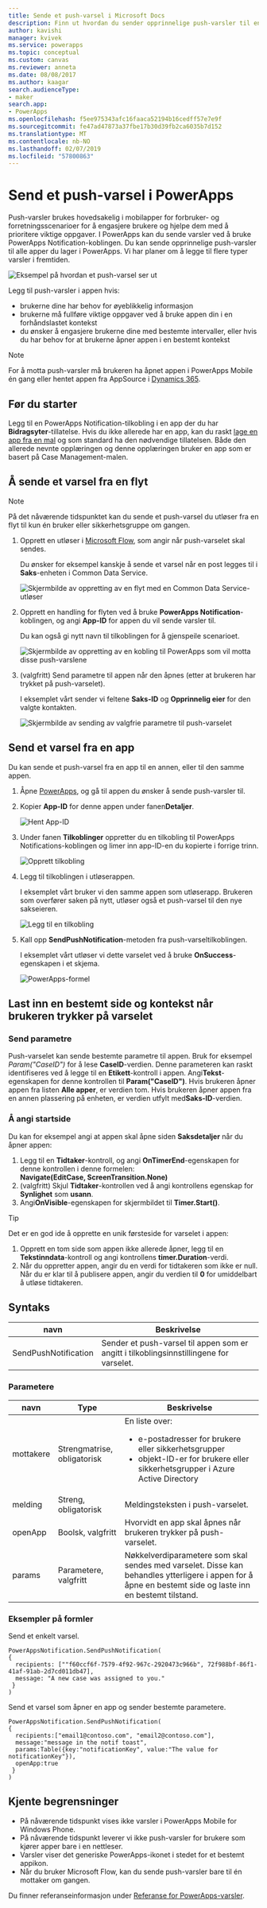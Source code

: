 ```yaml
---
title: Sende et push-varsel i Microsoft Docs
description: Finn ut hvordan du sender opprinnelige push-varsler til en app i PowerApps.
author: kavishi
manager: kvivek
ms.service: powerapps
ms.topic: conceptual
ms.custom: canvas
ms.reviewer: anneta
ms.date: 08/08/2017
ms.author: kaagar
search.audienceType:
- maker
search.app:
- PowerApps
ms.openlocfilehash: f5ee975343afc16faaca52194b16cedff57e7e9f
ms.sourcegitcommit: fe47ad47873a37fbe17b30d39fb2ca6035b7d152
ms.translationtype: MT
ms.contentlocale: nb-NO
ms.lasthandoff: 02/07/2019
ms.locfileid: "57800863"
---
```

# <a name="send-a-push-notification-in-powerapps"></a>Send et push-varsel i PowerApps
Push-varsler brukes hovedsakelig i mobilapper for forbruker- og forretningsscenarioer for å engasjere brukere og hjelpe dem med å prioritere viktige oppgaver. I PowerApps kan du sende varsler ved å bruke PowerApps Notification-koblingen. Du kan sende opprinnelige push-varsler til alle apper du lager i PowerApps. Vi har planer om å legge til flere typer varsler i fremtiden.

![Eksempel på hvordan et push-varsel ser ut](./media/add-notifications/pic1-notification-screenshot.png)

Legg til push-varsler i appen hvis:

* brukerne dine har behov for øyeblikkelig informasjon
* brukerne må fullføre viktige oppgaver ved å bruke appen din i en forhåndslastet kontekst
* du ønsker å engasjere brukerne dine med bestemte intervaller, eller hvis du har behov for at brukerne åpner appen i en bestemt kontekst

> [!NOTE]
> For å motta push-varsler må brukeren ha åpnet appen i PowerApps Mobile én gang eller hentet appen fra AppSource i [Dynamics 365](https://home.dynamics.com/).

## <a name="before-you-start"></a>Før du starter
Legg til en PowerApps Notification-tilkobling i en app der du har **Bidragsyter**-tillatelse. Hvis du ikke allerede har en app, kan du raskt [lage en app fra en mal](get-started-test-drive.md) og som standard ha den nødvendige tillatelsen. Både den allerede nevnte opplæringen og denne opplæringen bruker en app som er basert på Case Management-malen.

## <a name="send-a-notification-from-a-flow"></a>Å sende et varsel fra en flyt
> [!NOTE]
> På det nåværende tidspunktet kan du sende et push-varsel du utløser fra en flyt til kun én bruker eller sikkerhetsgruppe om gangen.

1. Opprett en utløser i [Microsoft Flow](https://flow.microsoft.com), som angir når push-varselet skal sendes.

    Du ønsker for eksempel kanskje å sende et varsel når en post legges til i **Saks**-enheten i Common Data Service.

    ![Skjermbilde av oppretting av en flyt med en Common Data Service-utløser](./media/add-notifications/pic4-step1-flowupdated.png)
2. Opprett en handling for flyten ved å bruke **PowerApps Notification**-koblingen, og angi **App-ID** for appen du vil sende varsler til.

    Du kan også gi nytt navn til tilkoblingen for å gjenspeile scenarioet.

    ![Skjermbilde av oppretting av en kobling til PowerApps som vil motta disse push-varslene](./media/add-notifications/pic5-step2-create-connection.jpg)
3. (valgfritt) Send parametre til appen når den åpnes (etter at brukeren har trykket på push-varselet).

    I eksemplet vårt sender vi feltene **Saks-ID** og **Opprinnelig eier** for den valgte kontakten.

    ![Skjermbilde av sending av valgfrie parametre til push-varselet](./media/add-notifications/pic6-step3-configure-notif.jpg)

## <a name="send-a-notification-from-an-app"></a>Send et varsel fra en app
Du kan sende et push-varsel fra en app til en annen, eller til den samme appen.

1. Åpne [PowerApps](https://web.powerapps.com?utm_source=padocs&utm_medium=linkinadoc&utm_campaign=referralsfromdoc), og gå til appen du ønsker å sende push-varsler til.
2. Kopier **App-ID** for denne appen under fanen**Detaljer**.

    ![Hent App-ID](./media/add-notifications/grab-id.png)
3. Under fanen **Tilkoblinger** oppretter du en tilkobling til PowerApps Notifications-koblingen og limer inn app-ID-en du kopierte i forrige trinn.

    ![Opprett tilkobling](./media/add-notifications/create-connection.png)
4. Legg til tilkoblingen i utløserappen.

    I eksemplet vårt bruker vi den samme appen som utløserapp. Brukeren som overfører saken på nytt, utløser også et push-varsel til den nye sakseieren.

    ![Legg til en tilkobling](./media/add-notifications/add-connection.png)
5. Kall opp **SendPushNotification**-metoden fra push-varseltilkoblingen.

    I eksemplet vårt utløser vi dette varselet ved å bruke **OnSuccess**-egenskapen i et skjema.

    ![PowerApps-formel](./media/add-notifications/powerapps-function.png)

## <a name="load-a-specific-page-and-context-when-a-user-taps-the-notification"></a>Last inn en bestemt side og kontekst når brukeren trykker på varselet
### <a name="pass-parameters"></a>Send parametre
Push-varselet kan sende bestemte parametre til appen. Bruk for eksempel *Param("CaseID")* for å lese **CaseID**-verdien. Denne parameteren kan raskt identifiseres ved å legge til en **Etikett**-kontroll i appen. Angi**Tekst**-egenskapen for denne kontrollen til **Param("CaseID")**. Hvis brukeren åpner appen fra listen **Alle apper**, er verdien tom. Hvis brukeren åpner appen fra en annen plassering på enheten, er verdien utfylt med**Saks-ID**-verdien.

### <a name="set-the-start-page"></a>Å angi startside
Du kan for eksempel angi at appen skal åpne siden **Saksdetaljer** når du åpner appen:

1. Legg til en **Tidtaker**-kontroll, og angi **OnTimerEnd**-egenskapen for denne kontrollen i denne formelen:
   <br>**Navigate(EditCase, ScreenTransition.None)**
2. (valgfritt) Skjul **Tidtaker**-kontrollen ved å angi kontrollens egenskap for **Synlighet** som **usann**.
3. Angi**OnVisible**-egenskapen for skjermbildet til **Timer.Start()**.

> [!TIP]
> Det er en god ide å opprette en unik førsteside for varselet i appen:
> 
> 1. Opprett en tom side som appen ikke allerede åpner, legg til en **Tekstinndata**-kontroll og angi kontrollens **timer.Duration**-verdi.
> 2. Når du oppretter appen, angir du en verdi for tidtakeren som ikke er null. Når du er klar til å publisere appen, angir du verdien til **0** for umiddelbart å utløse tidtakeren.

## <a name="syntax"></a>Syntaks

| navn | Beskrivelse |
| --- | --- |
| SendPushNotification |Sender et push-varsel til appen som er angitt i tilkoblingsinnstillingene for varselet. |

### <a name="parameters"></a>Parametere

| navn | Type | Beskrivelse |
| --- | --- | --- |
| mottakere |Strengmatrise, obligatorisk |En liste over: <ul> <li>e-postadresser for brukere eller sikkerhetsgrupper</li> <li>objekt-ID-er for brukere eller sikkerhetsgrupper i Azure Active Directory</li></ul> |
| melding |Streng, obligatorisk |Meldingsteksten i push-varselet. |
| openApp |Boolsk, valgfritt |Hvorvidt en app skal åpnes når brukeren trykker på push-varselet. |
| params |Parametere, valgfritt |Nøkkelverdiparametere som skal sendes med varselet. Disse kan behandles ytterligere i appen for å åpne en bestemt side og laste inn en bestemt tilstand. |

### <a name="sample-formulas"></a>Eksempler på formler
Send et enkelt varsel.

```
PowerAppsNotification.SendPushNotification(
{
  recipients: [""f60ccf6f-7579-4f92-967c-2920473c966b", 72f988bf-86f1-41af-91ab-2d7cd011db47],
  message: "A new case was assigned to you."
 }
)
```

Send et varsel som åpner en app og sender bestemte parametere.

```
PowerAppsNotification.SendPushNotification(
{
  recipients:["email1@contoso.com", "email2@contoso.com"],
  message:"message in the notif toast",
  params:Table({key:"notificationKey", value:"The value for notificationKey"}),
  openApp:true
 }
)
```

## <a name="known-limitations"></a>Kjente begrensninger
* På nåværende tidspunkt vises ikke varsler i PowerApps Mobile for Windows Phone.
* På nåværende tidspunkt leverer vi ikke push-varsler for brukere som kjører apper bare i en nettleser.
* Varsler viser det generiske PowerApps-ikonet i stedet for et bestemt appikon.
* Når du bruker Microsoft Flow, kan du sende push-varsler bare til én mottaker om gangen.

Du finner referanseinformasjon under [Referanse for PowerApps-varsler](https://docs.microsoft.com/connectors/powerappsnotification/).

